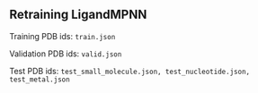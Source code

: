 ## Retraining LigandMPNN

Training PDB ids: `train.json`

Validation PDB ids: `valid.json`

Test PDB ids: `test_small_molecule.json, test_nucleotide.json, test_metal.json`
